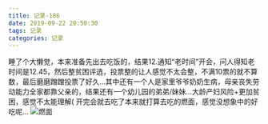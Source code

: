 ```yaml
---
title: 记录-186
date: 2019-09-22 20:50:30
tags: 记录
categories: 记录
---
```

睡了个大懒觉，本来准备先出去吃饭的，结果12.通知“老时间”开会，问人得知老时间是12.45，然后整贫困评选，投票整的让人感觉不太会整，不满10票的就不算数，最后磨磨蹭蹭投票了好久...其中还有一个人是家里爷爷奶奶生病，母亲丧失劳动能力全家都靠父亲的，结果还有一个幼儿园的弟弟/妹妹...大龄产妇风险+更加贫困，感觉不太能理解(
开完会就去吃了本来就打算去吃的燃面，感觉没想象中的好吃呢...
![燃面](/img/记录186-1.jpg)